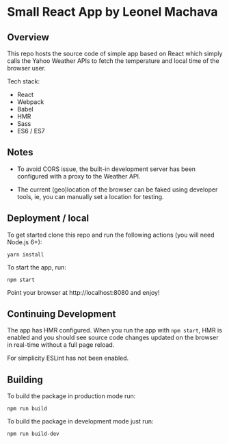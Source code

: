 # Small React App by Leonel Machava

## Overview

This repo hosts the source code of simple app based on React which simply calls the Yahoo Weather APIs to fetch
the temperature and local time of the browser user.

Tech stack:

- React
- Webpack
- Babel
- HMR
- Sass
- ES6 / ES7

## Notes

* To avoid CORS issue, the built-in development server has been configured with a proxy to the Weather API.

* The current (geo)location of the browser can be faked using developer tools, ie, you can manually set a location for
testing.


## Deployment / local

To get started clone this repo and run the following actions (you will need Node.js 6+):

```
yarn install
```

To start the app, run:

```
npm start
```

Point your browser at http://localhost:8080 and enjoy!

## Continuing Development

The app has HMR configured. When you run the app with `npm start`, HMR is enabled and you should
see source code changes updated on the browser in real-time without a full page reload.

For simplicity ESLint has not been enabled.

## Building

To build the package in production mode run:

```
npm run build
```

To build the package in development mode just run:

```
npm run build-dev
```
